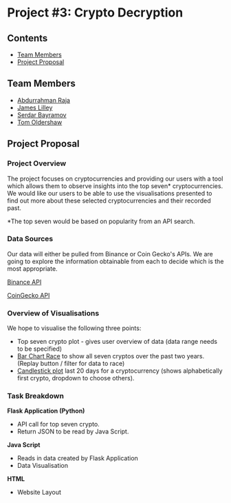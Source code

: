 ﻿# Project #3: Crypto Decryption 
 
 ## Contents

* [Team Members](#team_members)
* [Project Proposal](#project_header)

## <a id="team_members"></a>Team Members

* [Abdurrahman Raja](https://github.com/Abzraja)
* [James Lilley](https://github.com/jimbleslilley)
* [Serdar Bayramov](https://github.com/serdar-bayramov)
* [Tom Oldershaw](https://github.com/TomHOldershaw)


## <a id="project_header"></a>Project Proposal

### Project Overview

The project focuses on cryptocurrencies and providing our users with a tool which allows them to observe insights into the top seven* cryptocurrencies. 
We would like our users to be able to use the visualisations presented to find out more about these selected cryptocurrencies and their recorded past. 

*The top seven would be based on popularity from an API search. 


### Data Sources

Our data will either be pulled from Binance or Coin Gecko's APIs.
We are going to explore the information obtainable from each to decide which is the most appropriate. 

[Binance API](https://binance-docs.github.io/apidocs/spot/en/#general-info)


[CoinGecko API](https://www.coingecko.com/en/api)




### Overview of Visualisations 

We hope to visualise the following three points: 

* Top seven crypto plot - gives user overview of data (data range needs to be specified)
* [Bar Chart Race](https://observablehq.com/@d3/bar-chart-race) to show all seven cryptos over the past two years. (Replay button / filter for data to race) 
* [Candlestick plot](https://www.amcharts.com/demos/stock-chart-candlesticks) last 20 days for a cryptocurrency (shows alphabetically first crypto, dropdown to choose others).


### Task Breakdown

**Flask Application (Python)**

* API call for top seven crypto.
* Return JSON to be read by Java Script.

**Java Script**

* Reads in data created by Flask Application
* Data Visualisation

**HTML**

* Website Layout
